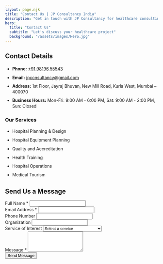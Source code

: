 ```yaml
---
layout: page.njk
title: "Contact Us | JP Consultancy India"
description: "Get in touch with JP Consultancy for healthcare consulting services. Contact our experts for hospital planning, equipment planning, and quality management solutions."
hero:
  title: "Contact Us"
  subtitle: "Let's discuss your healthcare project"
  background: "/assets/images/Hero.jpg"
---
```


<style>
.contact-info-section ul li {
  margin-bottom: 0.2rem !important;
  padding: 0.2rem 0 !important;
  border-bottom: 1px solid rgba(255,255,255,0.10) !important;
  line-height: 1.3 !important;
}
.contact-info-section ul li:last-child {
  border-bottom: none !important;
}
</style>

<div class="contact-page-container">
  <div class="contact-info-section">
    <h2>Contact Details</h2>
    <ul>
      <li><strong>Phone:</strong> <a href="tel:+919819655543">+91 98196 55543</a></li>
      <li><strong>Email:</strong> <a href="mailto:jpconsultancy@gmail.com">jpconsultancy@gmail.com</a></li>
      <li><strong>Address:</strong> 1st Floor, Jayraj Bhuvan, New Mill Road, Kurla West, Mumbai – 400070</li>
      <li><strong>Business Hours:</strong> Mon-Fri: 9:00 AM - 6:00 PM, Sat: 9:00 AM - 2:00 PM, Sun: Closed</li>
    </ul>
    <h3>Our Services</h3>
    <ul>
      <li>Hospital Planning & Design</li>
      <li>Hospital Equipment Planning</li>
      <li>Quality and Accreditation</li>
      <li>Health Training</li>
      <li>Hospital Operations</li>
      <li>Medical Tourism</li>
    </ul>
  </div>
  <div class="contact-form-section">
    <h2>Send Us a Message</h2>
    <form class="contact-form" action="#" method="POST">
      <div class="form-row">
        <div class="form-group">
          <label for="name">Full Name *</label>
          <input type="text" id="name" name="name" required>
        </div>
        <div class="form-group">
          <label for="email">Email Address *</label>
          <input type="email" id="email" name="email" required>
        </div>
      </div>
      <div class="form-row">
        <div class="form-group">
          <label for="phone">Phone Number</label>
          <input type="tel" id="phone" name="phone">
        </div>
        <div class="form-group">
          <label for="organization">Organization</label>
          <input type="text" id="organization" name="organization">
        </div>
      </div>
      <div class="form-group">
        <label for="service">Service of Interest</label>
        <select id="service" name="service">
          <option value="">Select a service</option>
          <option value="hospital-planning">Hospital Planning & Design</option>
          <option value="equipment-planning">Hospital Equipment Planning</option>
          <option value="quality-accreditation">Quality and Accreditation</option>
          <option value="health-training">Health Training</option>
          <option value="hospital-operations">Hospital Operations</option>
          <option value="medical-tourism">Medical Tourism</option>
          <option value="other">Other</option>
        </select>
      </div>
      <div class="form-group">
        <label for="message">Message *</label>
        <textarea id="message" name="message" rows="4" required></textarea>
      </div>
      <button type="submit" class="btn btn-primary">Send Message</button>
    </form>
  </div>
</div> 